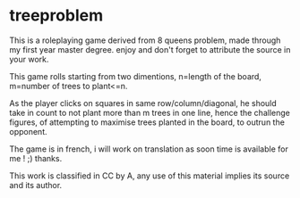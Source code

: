 # treeproblem
This is a roleplaying game derived from 8 queens problem, made through my first year master degree. enjoy and don't forget to attribute the source in your work.

This game rolls starting from two dimentions, n=length of the board, m=number of trees to plant<=n.

As the player clicks on squares in same row/column/diagonal, he should take in count to not plant more than m trees in one line, hence the challenge figures, of attempting to maximise trees planted in the board, to outrun the opponent.

The game is in french, i will work on translation as soon time is available for me ! ;) thanks.

This work is classified in CC by A, any use of this material implies its source and its author.
